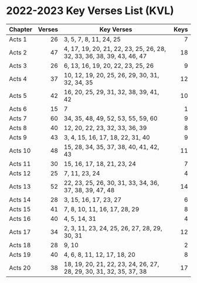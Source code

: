 <!--% hide_header_photo -->

# 2022-2023 Key Verses List (KVL)

| Chapter | Verses | Key Verses                                                            | Keys |
|---------|-------:|-----------------------------------------------------------------------|-----:|
| Acts 1  |     26 | 3, 5, 7, 8, 11, 24, 25                                                |    7 |
| Acts 2  |     47 | 4, 17, 19, 20, 21, 22, 23, 25, 26, 28, 32, 33, 36, 38, 39, 43, 46, 47 |   18 |
| Acts 3  |     26 | 6, 13, 16, 19, 20, 22, 23, 25, 26                                     |    9 |
| Acts 4  |     37 | 10, 12, 19, 20, 25, 26, 29, 30, 31, 32, 34, 35                        |   12 |
| Acts 5  |     42 | 16, 20, 25, 29, 31, 32, 38, 39, 41, 42                                |   10 |
| Acts 6  |     15 | 7                                                                     |    1 |
| Acts 7  |     60 | 34, 35, 48, 49, 52, 53, 55, 59, 60                                    |    9 |
| Acts 8  |     40 | 12, 20, 22, 23, 32, 33, 36, 39                                        |    8 |
| Acts 9  |     43 | 3, 4, 15, 16, 17, 18, 22, 31, 40                                      |    9 |
| Acts 10 |     48 | 15, 28, 34, 35, 37, 38, 40, 41, 42, 43                                |   11 |
| Acts 11 |     30 | 15, 16, 17, 18, 21, 23, 24                                            |    7 |
| Acts 12 |     25 | 7, 11, 23, 24                                                         |    4 |
| Acts 13 |     52 | 22, 23, 25, 26, 30, 31, 33, 34, 36, 37, 38, 39, 47, 48                |   14 |
| Acts 14 |     28 | 3, 15, 16, 17, 23, 27                                                 |    6 |
| Acts 15 |     41 | 7, 8, 10, 11, 16, 17, 28, 29                                          |    8 |
| Acts 16 |     40 | 4, 5, 14, 31                                                          |    4 |
| Acts 17 |     34 | 2, 3, 11, 23, 24, 25, 26, 27, 28, 29, 30, 31                          |   12 |
| Acts 18 |     28 | 9, 10                                                                 |    2 |
| Acts 19 |     40 | 4, 6, 8, 11, 12, 17, 18, 20                                           |    8 |
| Acts 20 |     38 | 18, 19, 20, 21, 22, 23, 24, 26, 27, 28, 29, 30, 31, 32, 35, 37, 38    |   17 |
